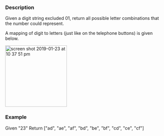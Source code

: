 ### Description
Given a digit string excluded 01, return all possible letter combinations that the number could represent.

A mapping of digit to letters (just like on the telephone buttons) is given below.<br>

<img width="197" alt="screen shot 2019-01-23 at 10 37 51 pm" src="https://user-images.githubusercontent.com/27938420/51659499-8bd72e00-1f5f-11e9-9909-40145092c006.png"><br>
### Example
Given "23"
Return ["ad", "ae", "af", "bd", "be", "bf", "cd", "ce", "cf"]
